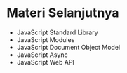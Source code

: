 # Materi Selanjutnya

- JavaScript Standard Library
- JavaScript Modules
- JavaScript Document Object Model
- JavaScript Async
- JavaScript Web API